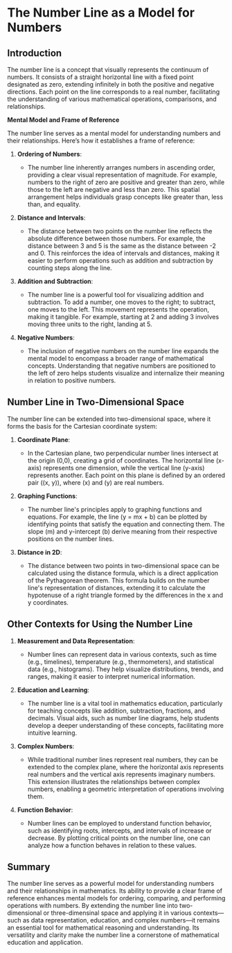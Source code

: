 # The Number Line as a Model for Numbers

## **Introduction**

The number line is a concept that visually represents the continuum of numbers. It consists of a straight horizontal line with a fixed point designated as zero, extending infinitely in both the positive and negative directions. Each point on the line corresponds to a real number, facilitating the understanding of various mathematical operations, comparisons, and relationships.

**Mental Model and Frame of Reference**

The number line serves as a mental model for understanding numbers and their relationships. Here’s how it establishes a frame of reference:

1. **Ordering of Numbers**:
    - The number line inherently arranges numbers in ascending order, providing a clear visual representation of magnitude. For example, numbers to the right of zero are positive and greater than zero, while those to the left are negative and less than zero. This spatial arrangement helps individuals grasp concepts like greater than, less than, and equality.

2. **Distance and Intervals**:
    - The distance between two points on the number line reflects the absolute difference between those numbers. For example, the distance between 3 and 5 is the same as the distance between -2 and 0. This reinforces the idea of intervals and distances, making it easier to perform operations such as addition and subtraction by counting steps along the line.

3. **Addition and Subtraction**:
    - The number line is a powerful tool for visualizing addition and subtraction. To add a number, one moves to the right; to subtract, one moves to the left. This movement represents the operation, making it tangible. For example, starting at 2 and adding 3 involves moving three units to the right, landing at 5.

4. **Negative Numbers**:
    - The inclusion of negative numbers on the number line expands the mental model to encompass a broader range of mathematical concepts. Understanding that negative numbers are positioned to the left of zero helps students visualize and internalize their meaning in relation to positive numbers.

## Number Line in Two-Dimensional Space

The number line can be extended into two-dimensional space, where it forms the basis for the Cartesian coordinate system:

1. **Coordinate Plane**:
    - In the Cartesian plane, two perpendicular number lines intersect at the origin (0,0), creating a grid of coordinates. The horizontal line (x-axis) represents one dimension, while the vertical line (y-axis) represents another. Each point on this plane is defined by an ordered pair \((x, y)\), where \(x\) and \(y\) are real numbers.

2. **Graphing Functions**:
    - The number line's principles apply to graphing functions and equations. For example, the line \(y = mx + b\) can be plotted by identifying points that satisfy the equation and connecting them. The slope \(m\) and y-intercept \(b\) derive meaning from their respective positions on the number lines.

3. **Distance in 2D**:
    - The distance between two points in two-dimensional space can be calculated using the distance formula, which is a direct application of the Pythagorean theorem. This formula builds on the number line's representation of distances, extending it to calculate the hypotenuse of a right triangle formed by the differences in the x and y coordinates.

## Other Contexts for Using the Number Line

1. **Measurement and Data Representation**:
    - Number lines can represent data in various contexts, such as time (e.g., timelines), temperature (e.g., thermometers), and statistical data (e.g., histograms). They help visualize distributions, trends, and ranges, making it easier to interpret numerical information.

2. **Education and Learning**:
    - The number line is a vital tool in mathematics education, particularly for teaching concepts like addition, subtraction, fractions, and decimals. Visual aids, such as number line diagrams, help students develop a deeper understanding of these concepts, facilitating more intuitive learning.

3. **Complex Numbers**:
    - While traditional number lines represent real numbers, they can be extended to the complex plane, where the horizontal axis represents real numbers and the vertical axis represents imaginary numbers. This extension illustrates the relationships between complex numbers, enabling a geometric interpretation of operations involving them.

4. **Function Behavior**:
    - Number lines can be employed to understand function behavior, such as identifying roots, intercepts, and intervals of increase or decrease. By plotting critical points on the number line, one can analyze how a function behaves in relation to these values.

## Summary

The number line serves as a powerful model for understanding numbers and their relationships in mathematics. Its ability to provide a clear frame of reference enhances mental models for ordering, comparing, and performing operations with numbers. By extending the number line into two-dimensional or three-dimensinal space and applying it in various contexts—such as data representation, education, and complex numbers—it remains an essential tool for mathematical reasoning and understanding. Its versatility and clarity make the number line a cornerstone of mathematical education and application.